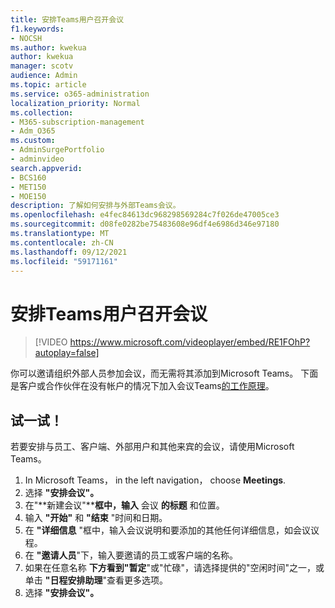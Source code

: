 ```yaml
---
title: 安排Teams用户召开会议
f1.keywords:
- NOCSH
ms.author: kwekua
author: kwekua
manager: scotv
audience: Admin
ms.topic: article
ms.service: o365-administration
localization_priority: Normal
ms.collection:
- M365-subscription-management
- Adm_O365
ms.custom:
- AdminSurgePortfolio
- adminvideo
search.appverid:
- BCS160
- MET150
- MOE150
description: 了解如何安排与外部Teams会议。
ms.openlocfilehash: e4fec84613dc968298569284c7f026de47005ce3
ms.sourcegitcommit: d08fe0282be75483608e96df4e6986d346e97180
ms.translationtype: MT
ms.contentlocale: zh-CN
ms.lasthandoff: 09/12/2021
ms.locfileid: "59171161"
---
```

# <a name="schedule-a-teams-meeting-with-external-users"></a>安排Teams用户召开会议

> [!VIDEO https://www.microsoft.com/videoplayer/embed/RE1FOhP?autoplay=false]

你可以邀请组织外部人员参加会议，而无需将其添加到Microsoft Teams。 下面是客户或合作伙伴在没有帐户的情况下加入会议Teams[的工作原理](https://support.microsoft.com/office/c6efc38f-4e03-4e79-b28f-e65a4c039508)。

## <a name="try-it"></a>试一试！

若要安排与员工、客户端、外部用户和其他来宾的会议，请使用Microsoft Teams。 

1. In Microsoft Teams， in the left navigation， choose **Meetings**.
2. 选择 **"安排会议"。**
3. 在"**新建会议"****框中，输入** 会议 **的标题** 和位置。
4. 输入 **"开始"** 和 **"结束** "时间和日期。
5. 在 **"详细信息** "框中，输入会议说明和要添加的其他任何详细信息，如会议议程。
6. 在 **"邀请人员**"下，输入要邀请的员工或客户端的名称。
7. 如果在任意名称 **下方看到"暂定**"或"忙碌"，请选择提供的"空闲时间"之一，或单击 **"日程安排助理**"查看更多选项。
8. 选择 **"安排会议"。**
